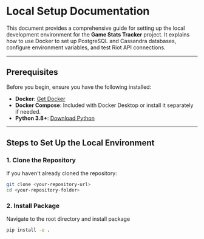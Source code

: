 # **Local Setup Documentation**

This document provides a comprehensive guide for setting up the local development environment for the **Game Stats Tracker** project. It explains how to use Docker to set up PostgreSQL and Cassandra databases, configure environment variables, and test Riot API connections.

---

## **Prerequisites**

Before you begin, ensure you have the following installed:
- **Docker**: [Get Docker](https://docs.docker.com/get-docker/)
- **Docker Compose**: Included with Docker Desktop or install it separately if needed.
- **Python 3.8+**: [Download Python](https://www.python.org/downloads/)

---

## **Steps to Set Up the Local Environment**

### **1. Clone the Repository**
If you haven't already cloned the repository:
```bash
git clone <your-repository-url>
cd <your-repository-folder>
```

### **2. Install Package**
Navigate to the root directory and install package
```bash
pip install -e .
```
